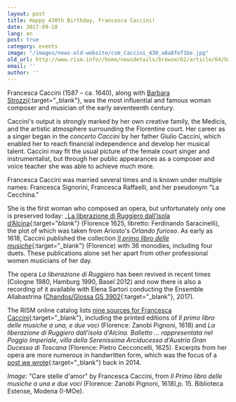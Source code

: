```yaml
---
layout: post
title: Happy 430th Birthday, Francesca Caccini!
date: 2017-09-18
lang: en
post: true
category: events
image: "/images/news-old-website/csm_Caccini_430_a8a8fef1be.jpg"
old_url: http://www.rism.info//home/newsdetails/browse/62/article/64/happy-430th-birthday-francesca-caccini.html
email: ''
author: ''
---
```



Francesca Caccini (1587 – ca. 1640), along with [Barbara Strozzi](/self_representation/2017/07/03/barbara-strozzi-a-woman-composer-in-17thcentury.html){:target="_blank"}, was the most influential and famous woman composer and musician of the early seventeenth century.

Caccini's output is strongly marked by her own creative family, the Medicis, and the artistic atmosphere surrounding the Florentine court. Her career as a singer began in the _concerto Caccini_ by her father Giulio Caccini, which enabled her to reach financial independence and develop her musical talent. Caccini may fit the usual picture of the female court singer and instrumentalist, but through her public appearances as a composer and voice teacher she was able to achieve much more.

Francesca Caccini was married several times and is known under multiple names: Francesca Signorini, Francesca Raffaelli, and her pseudonym "La Cecchina."

She is the first woman who composed an opera, but unfortunately only one is preserved today: _[La liberazione di Ruggiero dall’isola d’Alcina](https://opac.rism.info/search?id=00000990007801&Language=en){:target="_blank"}_ (Florence 1625, libretto: Ferdinando Saracinelli), the plot of which was taken from Ariosto's _Orlando furioso_. As early as 1618, Caccini published the collection [_Il primo libro delle musiche_](https://opac.rism.info/search?id=00000990007800&Language=en){:target="_blank"} (Florence) with 36 monodies, including four duets. These publications alone set her apart from other professional women musicians of her day.

The opera _La liberazione di Ruggiero_ has been revived in recent times (Cologne 1980, Hamburg 1990, Basel 2012) and now there is also a recording of it available with Elena Sartori conducting the Ensemble Allabastrina ([Chandos/Glossa GS 3902](https://www.chandos.net/products/catalogue/GS%203902){:target="_blank"}, 2017).

The RISM online catalog lists [nine sources for Francesca Caccini](https://opac.rism.info/search?View=rism&author=Caccini+Francesca&Language=en){:target="_blank"}, including the printed editions of _Il primo libro delle musiche a una, e due voci_ (Florence: Zanobi Pignoni, 1618) and _La liberazione di Ruggiero dall'isola d'Alcina. Balletto ... rappresentata nel Poggio Imperiale, villa della Serenissima Arciducessa d'Austria Gran Ducessa di Toscana_ (Florence: Pietro Cecconcelli, 1625). Excerpts from her opera are more numerous in handwritten form, which was the focus of a [post we wrote](http://www.rism.info/en/home/newsdetails/browse/1/select/rism_a_z/article/2/rism-a-z-francesca-caccini.html){:target="_blank"} back in 2014.

_Image_: "Care stelle d'amor" by Francesca Caccini, from _Il Primo libro delle musiche a una e due voci_ (Florence: Zanobi Pignoni, 1618),p. 15. Biblioteca Estense, Modena (I-MOe).

<script type="text/javascript">var switchTo5x=true;</script><script type="text/javascript" src="http://w.sharethis.com/button/buttons.js"></script><script type="text/javascript">stLight.options({publisher: "9b601438-1ce1-49d8-bfd7-9cff5df54c17", doNotHash: false, doNotCopy: false, hashAddressBar: false});</script>